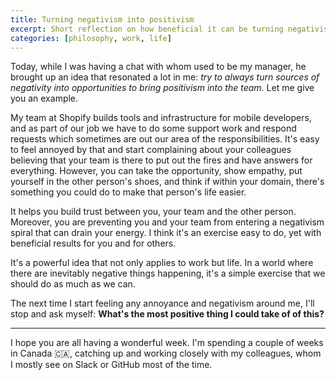 ```yaml
---
title: Turning negativism into positivism
excerpt: Short reflection on how beneficial it can be turning negativism into something positive.
categories: [philosophy, work, life]
---
```


Today, while I was having a chat with whom used to be my manager, he brought up an idea that resonated a lot in me: _try to always turn sources of negativity into opportunities to bring positivism into the team_. Let me give you an example.

My team at Shopify builds tools and infrastructure for mobile developers, and as part of our job we have to do some support work and respond requests which sometimes are out our area of the responsibilities. It's easy to feel annoyed by that and start complaining about your colleagues believing that your team is there to put out the fires and have answers for everything. However, you can take the opportunity, show empathy, put yourself in the other person's shoes, and think if within your domain, there's something you could do to make that person's life easier.

It helps you build trust between you, your team and the other person. Moreover, you are preventing you and your team from entering a negativism spiral that can drain your energy. I think it's an exercise easy to do, yet with beneficial results for you and for others.

It's a powerful idea that not only applies to work but life. In a world where there are inevitably negative things happening, it's a simple exercise that we should do as much as we can.

The next time I start feeling any annoyance and negativism around me, I'll stop and ask myself: **What's the most positive thing I could take of of this?**

---

I hope you are all having a wonderful week. I'm spending a couple of weeks in Canada 🇨🇦, catching up and working closely with my colleagues, whom I mostly see on Slack or GitHub most of the time.
